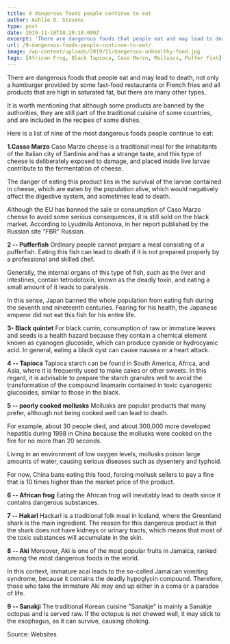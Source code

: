```yaml
---
title: 9 dangerous foods people continue to eat
author: Ashlie D. Stevens
type: post
date: 2019-11-18T18:29:10.000Z
excerpt: 'There are dangerous foods that people eat and may lead to death, not only a hamburger provided by some fast-food restaurants or French fries and all products that are high in saturated fat, but there are many other types.'
url: /9-dangerous-foods-people-continue-to-eat/
image: /wp-content/uploads/2019/11/dangerous-unhealthy-food.jpg
tags: [African Frog, Black Tapioca, Caso Marzo, Molluscs, Puffer Fish]
---
```


There are dangerous foods that people eat and may lead to death, not only a hamburger provided by some fast-food restaurants or French fries and all products that are high in saturated fat, but there are many other types.

It is worth mentioning that although some products are banned by the authorities, they are still part of the traditional cuisine of some countries, and are included in the recipes of some dishes.

Here is a list of nine of the most dangerous foods people continue to eat:

**1.Casso Marzo**
Caso Marzo cheese is a traditional meal for the inhabitants of the Italian city of Sardinia and has a strange taste, and this type of cheese is deliberately exposed to damage, and placed inside live larvae contribute to the fermentation of cheese.

The danger of eating this product lies in the survival of the larvae contained in cheese, which are eaten by the population alive, which would negatively affect the digestive system, and sometimes lead to death.

Although the EU has banned the sale or consumption of Caso Marzo cheese to avoid some serious consequences, it is still sold on the black market. According to Lyudmila Antonova, in her report published by the Russian site "FBR" Russian.

**2 -- Pufferfish**
Ordinary people cannot prepare a meal consisting of a pufferfish. Eating this fish can lead to death if it is not prepared properly by a professional and skilled chef.

Generally, the internal organs of this type of fish, such as the liver and intestines, contain tetrodotoxin, known as the deadly toxin, and eating a small amount of it leads to paralysis.

In this sense, Japan banned the whole population from eating fish during the seventh and nineteenth centuries. Fearing for his health, the Japanese emperor did not eat this fish for his entire life.

**3- Black quintet**
For black cumin, consumption of raw or immature leaves and seeds is a health hazard because they contain a chemical element known as cyanogen glucoside, which can produce cyanide or hydrocyanic acid. In general, eating a black cyst can cause nausea or a heart attack.

**4 -- Tapioca**
Tapioca starch can be found in South America, Africa, and Asia, where it is frequently used to make cakes or other sweets. In this regard, it is advisable to prepare the starch granules well to avoid the transformation of the compound linamarin contained in toxic cyanogenic glucosides, similar to those in the black.

**5 -- poorly cooked mollusks**
Mollusks are popular products that many prefer, although not being cooked well can lead to death.

For example, about 30 people died, and about 300,000 more developed hepatitis during 1998 in China because the mollusks were cooked on the fire for no more than 20 seconds.

Living in an environment of low oxygen levels, mollusks poison large amounts of water, causing serious diseases such as dysentery and typhoid.

For now, China bans eating this food, forcing mollusk sellers to pay a fine that is 10 times higher than the market price of the product.

**6 -- African frog**
Eating the African frog will inevitably lead to death since it contains dangerous substances.

**7 -- Hakarl**
Hackarl is a traditional folk meal in Iceland, where the Greenland shark is the main ingredient. The reason for this dangerous product is that the shark does not have kidneys or urinary tracts, which means that most of the toxic substances will accumulate in the skin.

**8 -- Aki**
Moreover, Aki is one of the most popular fruits in Jamaica, ranked among the most dangerous foods in the world.

In this context, immature acai leads to the so-called Jamaican vomiting syndrome, because it contains the deadly hypoglycin compound. Therefore, those who take the immature Aki may end up either in a coma or a paradox of life.

**9 -- Sanakji**
The traditional Korean cuisine "Sanakje" is mainly a Sanakje octopus and is served raw. If the octopus is not chewed well, it may stick to the esophagus, as it can survive, causing choking.

Source: Websites
